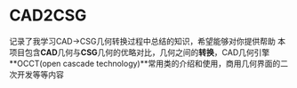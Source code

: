 # CAD2CSG
记录了我学习CAD->CSG几何转换过程中总结的知识，希望能够对你提供帮助
本项目包含**CAD**几何与**CSG**几何的优略对比，几何之间的**转换**，CAD几何引擎**OCCT(open cascade technology)**常用类的介绍和使用，商用几何界面的二次开发等等内容
